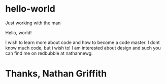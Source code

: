 # hello-world
Just working with the man

Hello, world!

I wish to learn more about code and how to become a code master. I dont know much code, but i wish to! 
I am interested about design and such you can find me on redbubble at nathannewg.

Thanks,
Nathan Griffith
=======

